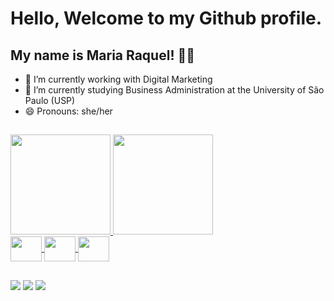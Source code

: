 # Hello, Welcome to my Github profile.
## My name is Maria Raquel! 👋🏽

- 🔭 I’m currently working with Digital Marketing
- 🌱 I’m currently studying Business Administration at the University of São Paulo (USP)
- 😄 Pronouns: she/her

##

<div>
  <a href="https://github.com/mariaraquelbarbosa">
  <img height="160cm" src="https://github-readme-stats.vercel.app/api?username=mariaraquelbarbosa&show_icons=true&theme=radical#gh-radical-mode-only&show_owner=true)](https://github.com/anuraghazra/github-readme-stats#gh-radical-mode-only"/>
  <img height="160cm" src="https://github-readme-stats.vercel.app/api/top-langs/?username=mariaraquelbarbosa&layout=compact&langs_count=16&theme=radical"/>
</div>

<div style = "display: inline_block">
  <img align="center" height="40" width="50" src="https://cdn.jsdelivr.net/gh/devicons/devicon/icons/r/r-original.svg">
  <img align="center" height="40" width="50" src="https://cdn.jsdelivr.net/gh/devicons/devicon/icons/python/python-original.svg">
  <img align="center" height="40" width="50" src="https://cdn.jsdelivr.net/gh/devicons/devicon/icons/postgresql/postgresql-original-wordmark.svg">
</div>

##

<div>
  <a href="https://github.com/mariaraquelbarbosa" target="_blank"><img src="https://img.shields.io/badge/GitHub-100000?style=for-the-badge&logo=github&logoColor=white"></a>
  <a href="https://www.linkedin.com/in/maria-raquel-de-carvalho-barbosa/" target="_blank"><img src="https://img.shields.io/badge/LinkedIn-0077B5?style=for-the-badge&logo=linkedin&logoColor=white"></a>
  <a href="https://www.instagram.com/mariaraquel_cb/" target="_blank"><img src="https://img.shields.io/badge/Instagram-E4405F?style=for-the-badge&logo=instagram&logoColor=white"></a>
</div>
